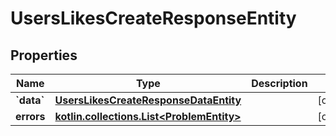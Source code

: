 
# UsersLikesCreateResponseEntity

## Properties
Name | Type | Description | Notes
------------ | ------------- | ------------- | -------------
**&#x60;data&#x60;** | [**UsersLikesCreateResponseDataEntity**](UsersLikesCreateResponseDataEntity.md) |  |  [optional]
**errors** | [**kotlin.collections.List&lt;ProblemEntity&gt;**](ProblemEntity.md) |  |  [optional]



